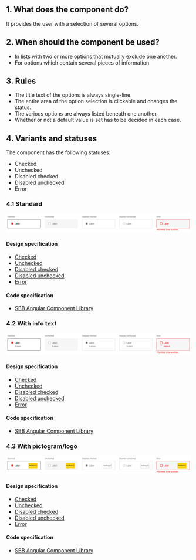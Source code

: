 ## 1. What does the component do?
It provides the user with a selection of several options.

## 2. When should the component be used?
* In lists with two or more options that mutually exclude one another.
* For options which contain several pieces of information.

## 3. Rules
* The title text of the options is always single-line.
* The entire area of the option selection is clickable and changes the status.
* The various options are always listed beneath one another. 
* Whether or not a default value is set has to be decided in each case.

## 4. Variants and statuses
The component has the following statuses:
* Checked
* Unchecked
* Disabled checked
* Disabled unchecked
* Error

### 4.1 Standard
![Image of the radio button panel component in the standard variant](https://raw.githubusercontent.com/sbb-design-systems/design-system-website-documentation/master/documentation/components/radiobuttonpanel/images/radiobuttonpanel_default.png 'class: image')

#### Design specification
* [Checked](https://www.sketch.com/s/80f12b3b-58e5-4b4c-98cd-c553bae18db0/a/zAKMYW#Inspector)
* [Unchecked](https://www.sketch.com/s/80f12b3b-58e5-4b4c-98cd-c553bae18db0/a/ZAnzq7#Inspector)
* [Disabled checked](https://www.sketch.com/s/80f12b3b-58e5-4b4c-98cd-c553bae18db0/a/J9Jwq5#Inspector)
* [Disabled unchecked](https://www.sketch.com/s/80f12b3b-58e5-4b4c-98cd-c553bae18db0/a/vOQPbb#Inspector)
* [Error](https://www.sketch.com/s/80f12b3b-58e5-4b4c-98cd-c553bae18db0/a/4e5zrZ#Inspector)

#### Code specification
* [SBB Angular Component Library](https://angular.app.sbb.ch/angular/components/radio-button-panel?variant=standard)

### 4.2 With info text
![Image of the radio button panel component with additional info text](https://raw.githubusercontent.com/sbb-design-systems/design-system-website-documentation/master/documentation/components/radiobuttonpanel/images/radiobuttonpanel_infotext.png 'class: image')

#### Design specification
* [Checked](https://www.sketch.com/s/80f12b3b-58e5-4b4c-98cd-c553bae18db0/a/ewdAyj#Inspector)
* [Unchecked](https://www.sketch.com/s/80f12b3b-58e5-4b4c-98cd-c553bae18db0/a/GLdVr7#Inspector)
* [Disabled checked](https://www.sketch.com/s/80f12b3b-58e5-4b4c-98cd-c553bae18db0/a/OzREq4#Inspector)
* [Disabled unchecked](https://www.sketch.com/s/80f12b3b-58e5-4b4c-98cd-c553bae18db0/a/mjKVyJ#Inspector)
* [Error](https://www.sketch.com/s/80f12b3b-58e5-4b4c-98cd-c553bae18db0/a/DKwRrW#Inspector)

#### Code specification
* [SBB Angular Component Library](https://angular.app.sbb.ch/angular/components/radio-button-panel?variant=standard)

### 4.3 With pictogram/logo
![Image of the radio button panel component with additional pictogram or logo](https://raw.githubusercontent.com/sbb-design-systems/design-system-website-documentation/master/documentation/components/radiobuttonpanel/images/radiobuttonpanel_picto.png 'class: image')

#### Design specification
* [Checked](https://www.sketch.com/s/80f12b3b-58e5-4b4c-98cd-c553bae18db0/a/apaOyZ#Inspector)
* [Unchecked](https://www.sketch.com/s/80f12b3b-58e5-4b4c-98cd-c553bae18db0/a/ApRlr4#Inspector)
* [Disabled checked](https://www.sketch.com/s/80f12b3b-58e5-4b4c-98cd-c553bae18db0/a/0Z7boy#Inspector)
* [Disabled unchecked](https://www.sketch.com/s/80f12b3b-58e5-4b4c-98cd-c553bae18db0/a/lgGpPV#Inspector)
* [Error](https://www.sketch.com/s/80f12b3b-58e5-4b4c-98cd-c553bae18db0/a/kPQ1yP#Inspector)

#### Code specification
* [SBB Angular Component Library](https://angular.app.sbb.ch/angular/components/radio-button-panel?variant=standard)